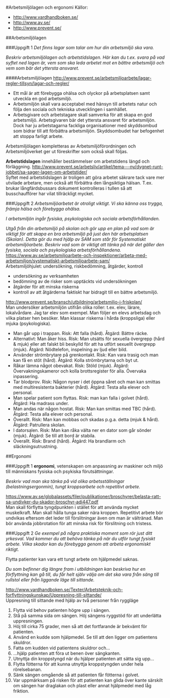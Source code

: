 #Arbetsmiljölagen och ergonomi
Källor:
* http://www.vardhandboken.se/
* http://www.av.se/
* http://www.prevent.se/

##Arbetsmiljölagen

###Uppgift 1
_Det finns lagar som talar om hur din arbetsmiljö ska vara._

_Beskriv arbetsmiljölagen och arbetstidslagen. Här kan du t.ex. svara på vad syftet ned lagen är, vem som ska leda arbetet
mot en bättre arbetsmiljö och vem som bär det yttersta ansvaret._

####Arbetsmiljölagen
http://www.prevent.se/arbetsmiljoarbete/lagar-regler-tillsyn/lagar-och-regler/  
* Ett mål är att förebygga ohälsa och olyckor på arbetsplatsen samt utveckla en god arbetsmiljö.
* Arbetsmiljön skall vara acceptabel med hänsyn till arbetets natur och följa den sociala och tekniska utvecklingen i samhället.
* Arbetsgivare och arbetstagare skall samverka för att skapa en god arbetsmiljö.
Arbetsgivaren bär det yttersta ansvaret för arbetsmiljön. Dock har ju arbetstagarna fackliga organisationer med skyddsombud
som bidrar till att förbättra arbetsmiljön. Skyddsombudet har befogenhet att stoppa farligt arbete.

Arbetsmiljölagen kompletteras av Arbetsmiljöförordningen och Arbetsmiljöverket ger ut föreskrifter som också skall följas.

**Arbetstidslagen** innehåller bestämmelser om arbetstidens längd och förläggning.
http://www.prevent.se/arbetsliv/artikel/tema---ny/dygnet-runt-jobbet/sa-sager-lagen-om-arbetstider/  
Syftet med arbetstidslagen är troligen att göra arbetet säkrare tack vare mer utvilade arbetare, men också att förbättra 
den långsiktiga hälsan. T.ex. brukar långfärdsbussars dokument kontrolleras i tullen så att busschaufförer har vilat
tillräckligt mycket.


###Uppgift 2
_Arbetsmiljöarbetet är otroligt viktigt. Vi ska känna oss trygga, främja hälsa och förebygga ohälsa._

_I arbetsmiljön ingår fysiska, psykologiska och sociala arbetsförhållanden._

_Utgå från din arbetsmiljö på skolan och gör upp en plan på vad som är viktigt för att skapa en bra
arbetsmiljö på just den här arbetsplatsen (Skolan). Detta gör du med hjälp av SAM som står för
Systematiskt arbetsmiljöarbete. Beskriv vad som är viktigt att tänka på när det gäller den fysiska,
sociala och psykologiska arbetsförhållandena._  
https://www.av.se/arbetsmiljoarbete-och-inspektioner/arbeta-med-arbetsmiljon/systematiskt-arbetsmiljoarbete-sam/  
Arbetsmiljöhjulet: undersökning, riskbedömning, åtgärder, kontroll
* undersökning av verksamheten
* bedömning av de risker som upptäckts vid undersökningen
* åtgärder för att minska riskerna 
* kontroll av att åtgärderna faktiskt har bidragit till en bättre arbetsmiljö.

http://www.prevent.se/bransch/utbildning/arbetsmiljo-i-friskolan/  
Man undersöker arbetsmiljön utifrån olika roller: t.ex. elev, lärare, lokalvårdare. Jag tar elev som exempel. Man följer en 
elevs arbetsdag och vilka platser hen besöker. Man klassar riskerna i hårda (kroppsliga) eller mjuka (psykologiska). 

* Man går upp i trappan. Risk: Att falla (hård). Åtgärd: Bättre räcke.
* Alternativt: Man åker hiss. Risk: Man utsätts för sexuella övergrepp (hård & mjuk) eller att falskt bli beskylld för att ha utfört sexuellt övergrepp (mjuk). Åtgärd: Nödtelefon, inspelning av ljud eller bild.
* Använder strömbrytare på grenkontakt. Risk: Kan vara trasig och man kan få en stöt (hård). Åtgärd: Kolla strömbrytarna och byt ut.
* Råkar lämna något obevakat. Risk: Stöld (mjuk). Åtgärd: Övervakningskameror och kolla brottsregister för alla. Övervaka inpassering.
* Tar blodprov. Risk: Någon nyser i det öppna såret och man kan smittas med multiresistenta bakterier (hård). Åtgärd: Testa alla elever och personal.
* Man spelar patient som flyttas. Risk: man kan falla i golvet (hård). Åtgärd: Ha madrass under.
* Man andas när någon hostat. Risk: Man kan smittas med TBC (hård). Åtgärd: Testa alla elever och personal.
* Överallt. Risk: Man kan mobbas och skadas p.g.a. detta (mjuk & hård). Åtgärd: Patrullera skolan.
* I datorsalen. Risk: Man kan råka välta ner en dator som går sönder (mjuk). Åtgärd: Se till att bord är stabila.
* Överallt. Risk: Brand (hård). Åtgärd: Ha brandlarm och släckningsutrustning.

##Ergonomi

###Uppgift 1
**ergonomi**, vetenskapen om anpassning av maskiner och miljö till människans fysiska och psykiska förutsättningar.

_Beskriv vad man ska tänka på vid olika arbetsställningar (belastningsergonmin), tungt kroppsarbete och repetitivt arbete._

https://www.av.se/globalassets/filer/publikationer/broschyrer/belasta-ratt-sa-undivker-du-skador-broschyr-adi447.pdf  
Man skall förflytta tyngdpunkten i stället för att använda mycket muskelkraft. Man skall hålla tunga saker nära kroppen. Repetitivt arbete bör undvikas eftersom det leder till förslitningar även om man är vältränad. Man bör använda jobbrotation
för att minska risk för förslitning och tristess.

###Uppgift 2
_Ge exempel på några praktiska moment som rör just ditt yrkesval. Vad kommer du att behöva tänka
på när du utför tungt fysiskt arbete. Vilka skador kan du förebygga genom att arbeta ergonomiskt
riktigt._

Flytta patienter kan vara ett tungt arbete om hjälpmedel saknas.

_Du som befinner dig längre fram i utbildningen kan beskriva hur en förflyttning kan gå till, du får helt
själv välja om det ska vara från säng till rullstol eller från liggande läge till sittande._

http://www.vardhandboken.se/Texter/Arbetsteknik-och-forflyttningskunskap/Uppresning-till-sittande/  
Uppresning till sittande med hjälp av två personer från ryggläge

1. Flytta vid behov patienten högre upp i sängen.
2. Stå på samma sida om sängen. Höj sängens ryggstöd för att underlätta uppresningen.
3. Höj till cirka 75 grader, men så att det fortfarande är bekvämt för patienten.
4. Använd en kudde som hjälpmedel. Se till att den ligger om patientens skuldror.
5. Fatta om kudden vid patientens skuldror och...
6. ...hjälp patienten att föra ut benen över sängkanten.
7. Utnyttja din kroppstyngd när du hjälper patienten att sätta sig upp...
8. Flytta fötterna för att kunna utnyttja kroppstyngden under hela rörelsebanan.
9. Sänk sängen omgående så att patienten får fötterna i golvet.
10. Var uppmärksam på risken för att patienten kan glida över kante särskilt om sängen har draglakan och plast eller annat hjälpmedel med låg friktion.
